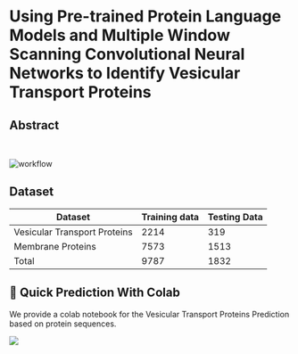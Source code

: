 # Using Pre-trained Protein Language Models and Multiple Window Scanning Convolutional Neural Networks to Identify Vesicular Transport Proteins

## Abstract <a name="abstract"></a>
<br>

![workflow](figure/Flowchart.jpg)

## Dataset <a name="Dataset"></a>

| Dataset                      | Training data | Testing Data |
|------------------------------|---------------|--------------|
| Vesicular Transport Proteins | 2214          | 319          |
| Membrane Proteins            | 7573          | 1513         |
| Total                        | 9787          | 1832         |

## 🚀&nbsp;Quick Prediction With Colab <a name="colab"></a>
We provide a colab notebook for the Vesicular Transport Proteins Prediction based on protein sequences.

[<img src="https://colab.research.google.com/assets/colab-badge.svg">](https://colab.research.google.com/drive/133sbveFxzeSAA5BWngr6ocArhUuVW0R1?usp=sharing)